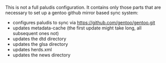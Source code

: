 This is not a full paludis configuration. It contains only those parts that are
necessary to set up a gentoo github mirror based sync system:
* configures paludis to sync via https://github.com/gentoo/gentoo.git
* updates metadata-cache (the first update might take long, all subsequent ones not)
* updates the dtd directory
* updates the glsa directory
* updates herds.xml
* updates the news directory
